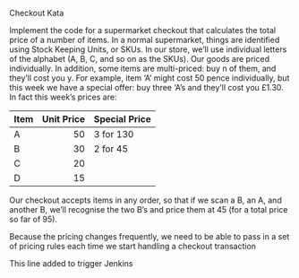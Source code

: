 Checkout Kata

Implement the code for a supermarket checkout that calculates the total price of a number of
items. 
In a normal supermarket, things are identified using Stock Keeping Units, or SKUs. In our
store, we’ll use individual letters of the alphabet (A, B, C, and so on as the SKUs). 
Our goods are priced individually. 
In addition, some items are multi-priced: buy n of them, and they’ll cost you y. 
For example, item ‘A’ might cost 50 pence individually, but this week we have a special offer: 
buy three ‘A’s and they’ll cost you £1.30. 
In fact this week’s prices are:


|Item |Unit Price |Special Price|
| ----| ---------:|:------------|
|A    |50         |3 for 130    |
|B    |30         |2 for 45     |
|C    |20         |             |
|D    |15         |             |


Our checkout accepts items in any order, so that if we scan a B, an A, and another B, we’ll
recognise the two B’s and price them at 45 (for a total price so far of 95). 

Because the pricing changes frequently, we need to be able to pass in a set of pricing rules each time we start
handling a checkout transaction

This line added to trigger Jenkins
